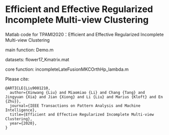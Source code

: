 # Efficient and Effective Regularized Incomplete Multi-view Clustering

Matlab code for TPAMI2020：Efficient and Effective Regularized Incomplete Multi-view Clustering

main function: Demo.m

datasets: flower17_Kmatrix.mat

core function: incompleteLateFusionMKCOrthHp_lambda.m


Please cite:

```
@ARTICLE{Liu9001210,
  author={Xinwang {Liu} and Miaomiao {Li} and Chang {Tang} and Jingyuan {Xia} and Jian {Xiong} and Li {Liu} and Marius {Kloft} and En {Zhu}},
  journal={IEEE Transactions on Pattern Analysis and Machine Intelligence}, 
  title={Efficient and Effective Regularized Incomplete Multi-view Clustering}, 
  year={2020},
}
```